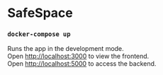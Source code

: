 # SafeSpace

### `docker-compose up`

Runs the app in the development mode.<br />
Open [http://localhost:3000](http://localhost:3000) to view the frontend.<br />
Open [http://localhost:5000](http://localhost:5000) to access the backend.<br />
